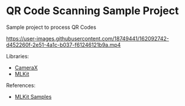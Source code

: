# QR Code Scanning Sample Project

Sample project to process QR Codes



https://user-images.githubusercontent.com/18749441/162092742-d452260f-2e51-4a1c-b037-f61246121b9a.mp4



Libraries:
- [CameraX](https://developer.android.com/training/camerax)
- [MLKit](https://developers.google.com/ml-kit/vision/barcode-scanning/android)


References:
- [MLKit Samples](https://github.com/googlesamples/mlkit/tree/master/android/vision-quickstart)
